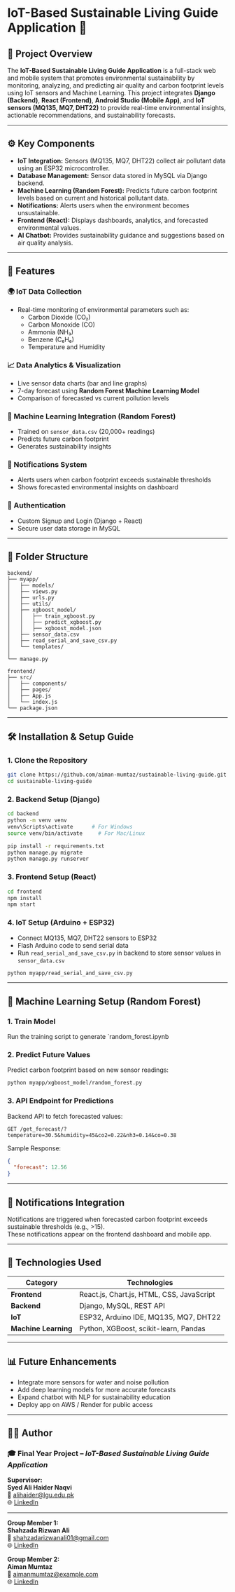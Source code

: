 # IoT-Based Sustainable Living Guide Application 🌿

## 📘 Project Overview
The **IoT-Based Sustainable Living Guide Application** is a full-stack web and mobile system that promotes environmental sustainability by monitoring, analyzing, and predicting air quality and carbon footprint levels using IoT sensors and Machine Learning. This project integrates **Django (Backend)**, **React (Frontend)**, **Android Studio (Mobile App)**, and **IoT sensors (MQ135, MQ7, DHT22)** to provide real-time environmental insights, actionable recommendations, and sustainability forecasts.

---

## ⚙️ Key Components
- **IoT Integration:** Sensors (MQ135, MQ7, DHT22) collect air pollutant data using an ESP32 microcontroller.
- **Database Management:** Sensor data stored in MySQL via Django backend.
- **Machine Learning (Random Forest):** Predicts future carbon footprint levels based on current and historical pollutant data.
- **Notifications:** Alerts users when the environment becomes unsustainable.
- **Frontend (React):** Displays dashboards, analytics, and forecasted environmental values.
- **AI Chatbot:** Provides sustainability guidance and suggestions based on air quality analysis.

---

## 🚀 Features
### 🌍 IoT Data Collection
- Real-time monitoring of environmental parameters such as:
  - Carbon Dioxide (CO₂)
  - Carbon Monoxide (CO)
  - Ammonia (NH₃)
  - Benzene (C₆H₆)
  - Temperature and Humidity

### 📈 Data Analytics & Visualization
- Live sensor data charts (bar and line graphs)
- 7-day forecast using **Random Forest Machine Learning Model**
- Comparison of forecasted vs current pollution levels

### 🤖 Machine Learning Integration (Random Forest)
- Trained on `sensor_data.csv` (20,000+ readings)
- Predicts future carbon footprint
- Generates sustainability insights

### 🔔 Notifications System
- Alerts users when carbon footprint exceeds sustainable thresholds
- Shows forecasted environmental insights on dashboard

### 🔐 Authentication
- Custom Signup and Login (Django + React)
- Secure user data storage in MySQL

---

## 🧩 Folder Structure

```
backend/
├── myapp/
│   ├── models/
│   ├── views.py
│   ├── urls.py
│   ├── utils/
│   ├── xgboost_model/
│   │   ├── train_xgboost.py
│   │   ├── predict_xgboost.py
│   │   ├── xgboost_model.json
│   ├── sensor_data.csv
│   ├── read_serial_and_save_csv.py
│   └── templates/
│
└── manage.py

frontend/
├── src/
│   ├── components/
│   ├── pages/
│   ├── App.js
│   └── index.js
└── package.json
```

---

## 🛠️ Installation & Setup Guide

### 1. Clone the Repository
```bash
git clone https://github.com/aiman-mumtaz/sustainable-living-guide.git
cd sustainable-living-guide
```

### 2. Backend Setup (Django)
```bash
cd backend
python -m venv venv
venv\Scripts\activate      # For Windows
source venv/bin/activate     # For Mac/Linux

pip install -r requirements.txt
python manage.py migrate
python manage.py runserver
```

### 3. Frontend Setup (React)
```bash
cd frontend
npm install
npm start
```

### 4. IoT Setup (Arduino + ESP32)
- Connect MQ135, MQ7, DHT22 sensors to ESP32
- Flash Arduino code to send serial data
- Run `read_serial_and_save_csv.py` in backend to store sensor values in `sensor_data.csv`

```bash
python myapp/read_serial_and_save_csv.py
```

---

## 🧠 Machine Learning Setup (Random Forest)

### 1. Train Model
Run the training script to generate `random_forest.ipynb

### 2. Predict Future Values
Predict carbon footprint based on new sensor readings:
```bash
python myapp/xgboost_model/random_forest.py
```

### 3. API Endpoint for Predictions
Backend API to fetch forecasted values:
```
GET /get_forecast/?temperature=30.5&humidity=45&co2=0.22&nh3=0.14&co=0.38
```

Sample Response:
```json
{
  "forecast": 12.56
}
```

---

## 🔔 Notifications Integration
Notifications are triggered when forecasted carbon footprint exceeds sustainable thresholds (e.g., >15).  
These notifications appear on the frontend dashboard and mobile app.

---

## 🧩 Technologies Used
| Category | Technologies |
|-----------|--------------|
| **Frontend** | React.js, Chart.js, HTML, CSS, JavaScript |
| **Backend** | Django, MySQL, REST API |
| **IoT** | ESP32, Arduino IDE, MQ135, MQ7, DHT22 |
| **Machine Learning** | Python, XGBoost, scikit-learn, Pandas |

---

## 📊 Future Enhancements
- Integrate more sensors for water and noise pollution
- Add deep learning models for more accurate forecasts
- Expand chatbot with NLP for sustainability education
- Deploy app on AWS / Render for public access

---

## 👩‍💻 Author  

### 🎓 Final Year Project – *IoT-Based Sustainable Living Guide Application*  

**Supervisor:**  
**Syed Ali Haider Naqvi**  
📧 [alihaider@lgu.edu.pk](mailto:alihaider@lgu.edu.pk)  
🌐 [LinkedIn](https://www.linkedin.com/in/syed-ali-haider-n-32a132124/)  

---

**Group Member 1:**  
**Shahzada Rizwan Ali**  
📧 [shahzadarizwanali01@gmail.com](mailto:shahzadarizwanali01@gmail.com)  
🌐 [LinkedIn](https://www.linkedin.com/in/shahzadarizwanali)  

**Group Member 2:**  
**Aiman Mumtaz**  
📧 [aimanmumtaz@example.com](mailto:aimanmumtaz@example.com)  
🌐 [LinkedIn](https://www.linkedin.com/in/aimanmumtaz-se)  
